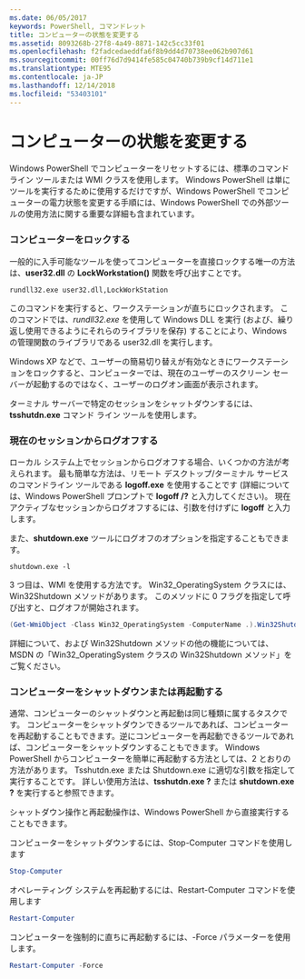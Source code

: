 ```yaml
---
ms.date: 06/05/2017
keywords: PowerShell, コマンドレット
title: コンピューターの状態を変更する
ms.assetid: 8093268b-27f8-4a49-8871-142c5cc33f01
ms.openlocfilehash: f2fadcedaeddfa6f8b9dd4d70738ee062b907d61
ms.sourcegitcommit: 00ff76d7d9414fe585c04740b739b9cf14d711e1
ms.translationtype: MTE95
ms.contentlocale: ja-JP
ms.lasthandoff: 12/14/2018
ms.locfileid: "53403101"
---
```

# <a name="changing-computer-state"></a>コンピューターの状態を変更する

Windows PowerShell でコンピューターをリセットするには、標準のコマンド ライン ツールまたは WMI クラスを使用します。 Windows PowerShell は単にツールを実行するために使用するだけですが、Windows PowerShell でコンピューターの電力状態を変更する手順には、Windows PowerShell での外部ツールの使用方法に関する重要な詳細も含まれています。

### <a name="locking-a-computer"></a>コンピューターをロックする

一般的に入手可能なツールを使ってコンピューターを直接ロックする唯一の方法は、**user32.dll** の **LockWorkstation()** 関数を呼び出すことです。

```
rundll32.exe user32.dll,LockWorkStation
```

このコマンドを実行すると、ワークステーションが直ちにロックされます。 このコマンドでは、*rundll32.exe* を使用して Windows DLL を実行 (および、繰り返し使用できるようにそれらのライブラリを保存) することにより、Windows の管理関数のライブラリである user32.dll を実行します。

Windows XP などで、ユーザーの簡易切り替えが有効なときにワークステーションをロックすると、コンピューターでは、現在のユーザーのスクリーン セーバーが起動するのではなく、ユーザーのログオン画面が表示されます。

ターミナル サーバーで特定のセッションをシャットダウンするには、**tsshutdn.exe** コマンド ライン ツールを使用します。

### <a name="logging-off-the-current-session"></a>現在のセッションからログオフする

ローカル システム上でセッションからログオフする場合、いくつかの方法が考えられます。 最も簡単な方法は、リモート デスクトップ/ターミナル サービスのコマンドライン ツールである **logoff.exe** を使用することです (詳細については、Windows PowerShell プロンプトで **logoff /?** と入力してください)。 現在アクティブなセッションからログオフするには、引数を付けずに **logoff** と入力します。

また、**shutdown.exe** ツールにログオフのオプションを指定することもできます。

```
shutdown.exe -l
```

3 つ目は、WMI を使用する方法です。 Win32_OperatingSystem クラスには、Win32Shutdown メソッドがあります。 このメソッドに 0 フラグを指定して呼び出すと、ログオフが開始されます。

```powershell
(Get-WmiObject -Class Win32_OperatingSystem -ComputerName .).Win32Shutdown(0)
```

詳細について、および Win32Shutdown メソッドの他の機能については、MSDN の「Win32_OperatingSystem クラスの Win32Shutdown メソッド」をご覧ください。

### <a name="shutting-down-or-restarting-a-computer"></a>コンピューターをシャットダウンまたは再起動する

通常、コンピューターのシャットダウンと再起動は同じ種類に属するタスクです。 コンピューターをシャットダウンできるツールであれば、コンピューターを再起動することもできます。逆にコンピューターを再起動できるツールであれば、コンピューターをシャットダウンすることもできます。 Windows PowerShell からコンピューターを簡単に再起動する方法としては、2 とおりの方法があります。 Tsshutdn.exe または Shutdown.exe に適切な引数を指定して実行することです。 詳しい使用方法は、**tsshutdn.exe ?** または **shutdown.exe ?** を実行すると参照できます。

シャットダウン操作と再起動操作は、Windows PowerShell から直接実行することもできます。

コンピューターをシャットダウンするには、Stop-Computer コマンドを使用します

```powershell
Stop-Computer
```

オペレーティング システムを再起動するには、Restart-Computer コマンドを使用します

```powershell
Restart-Computer
```

コンピューターを強制的に直ちに再起動するには、-Force パラメーターを使用します。

```powershell
Restart-Computer -Force
```

